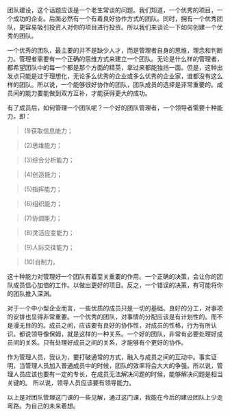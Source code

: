 团队建设，这个话题应该是一个老生常谈的问题。我们知道，一个优秀的项目，一个成功的企业。后面必然有一个有着良好协作方式的团队。同时，拥有一个优秀团队，更容易吸引投资人对你的项目进行投资。所以我们来谈论一下如何创建一个优秀的团队。

一个优秀的团队，最主要的并不是缺少人才，而是管理者自身的思维，理念和判断力。管理者需要有一个正确的思维方式来建立一个团队。无论是什么样的管理者，都希望团队中的每一个都是那个方面的精英，拿过来都能独挡一面。但是，这种出发点只能是过于理想化，无论多么优秀的企业或多么优秀的企业家，谁都没有这么样的团队。所以说，一个能够很好协作的团队，团队成员的选择是非常重要的。成员间的能力要能做到双方互补，才能获得更大的成功。

有了成员后，如何管理一个团队呢？一个好的团队管理者，一个领导者需要十种能力。即： 
>(1)获取信息能力；

>(2)思维能力；

>(3)综合分析能力；

>(4)创造能力；

>(5)指挥能力；

>(6)组织能力；

>(7)协调能力；

>(8)灵活应变能力；

>(9)人际交往能力；

>(10)自制力。

这十种能力对管理好一个团队有着至关重要的作用。一个正确的决策，会让你的团队成员信心加倍的工作。以做出更好的项目。反之，一个错误的决策，有可能将你的团队推入深渊。

对于一个中小型企业而言，一些优质的成员只是一切的基础。良好的分工，对事项的安排也显得非常重要。一个优秀的团队，对事情的分配应该是有计划性的。而不是漫无目的的。成员之间，应该要有良好的协作性，对成员的性格，行为有所认识。都说领导像保姆，就是这样的一种关系。一个好的团队，非常有必要处理好成员间的关系。只有处理好成员之间的关系，才能够有个更好的协作。

作为管理人员，我认为，要打破通常的方式，融入与成员之间的互动中。事实证明，当管理人员加入普通成员中的时候，团队的效率将会大大的争强。所以说，管理人员应该也要有一定的专长，在成员无法解决问题的时候，能够解决问题是相当关键的。
所以说，领导人员应该要有领导能力。

以上是对团队管理这门课的一些见解，通过这门课，我能在今后的建设团队上少走弯路。为自己的未来着想。
